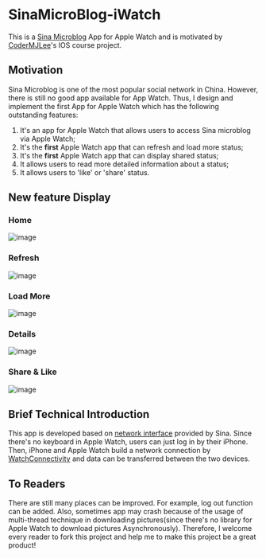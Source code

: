 # SinaMicroBlog-iWatch

This is a [Sina Microblog](https://en.wikipedia.org/wiki/Sina_Weibo) App for Apple Watch and is motivated by [CoderMJLee](https://github.com/CoderMJLee)'s IOS course project.

## Motivation
Sina Microblog is one of the most popular social network in China. However, there is still no good app available for App Watch. Thus, I design and implement the first App for Apple Watch which has the following outstanding features:

1. It's an app for Apple Watch that allows users to access Sina microblog via     Apple Watch; 
2. It's the **first** Apple Watch app that can refresh and load more status;         
3. It's the **first** Apple Watch app that can display shared status;
4. It allows users to read more detailed information about a status;
5. It allows users to 'like' or 'share' status. 

## New feature Display

### Home
 ![image](./img/home.jpg)
 
### Refresh
![image](./img/refresh.jpg)

### Load More
![image](./img/load_more.jpg)

### Details
![image](./img/details.jpg)

### Share & Like
![image](./img/share_like.jpg)

## Brief Technical Introduction
This app is developed based on [network interface](http://open.weibo.com) provided by Sina. Since there's no keyboard in Apple Watch, users can just log in by their iPhone. Then, iPhone and Apple Watch build a network connection by [WatchConnectivity](https://developer.apple.com/library/watchos/documentation/WatchConnectivity/Reference/WatchConnectivity_framework/) and data can be transferred between the two devices. 

## To Readers

There are still many places can be improved. For example, log out function can be added. Also, sometimes app may crash because of the usage of multi-thread technique in downloading pictures(since there's no library for Apple Watch to download pictures Asynchronously). Therefore, I welcome every reader to fork this project and help me to make this project be a great product!